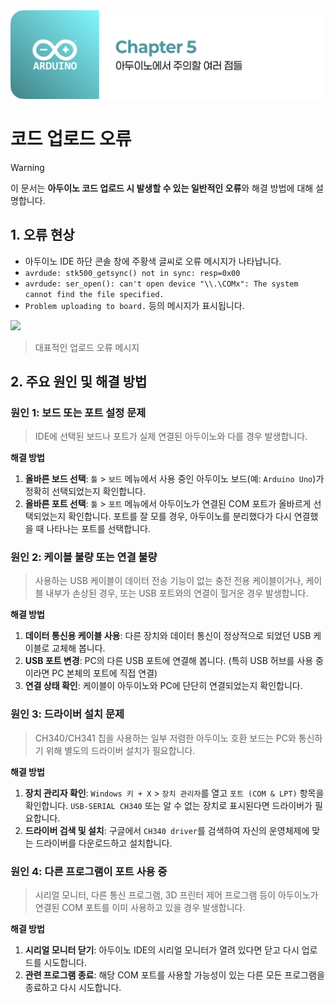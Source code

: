 <img src="./header.png" />

# 코드 업로드 오류

> [!WARNING]
> 이 문서는 **아두이노 코드 업로드 시 발생할 수 있는 일반적인 오류**와 해결 방법에 대해 설명합니다.

## 1. 오류 현상

- 아두이노 IDE 하단 콘솔 창에 주황색 글씨로 오류 메시지가 나타납니다.
- `avrdude: stk500_getsync() not in sync: resp=0x00`
- `avrdude: ser_open(): can't open device "\\.\COMx": The system cannot find the file specified.`
- `Problem uploading to board.` 등의 메시지가 표시됩니다.

<img src="./src/upload_error.png" />

> 대표적인 업로드 오류 메시지

## 2. 주요 원인 및 해결 방법

### 원인 1: 보드 또는 포트 설정 문제

> IDE에 선택된 보드나 포트가 실제 연결된 아두이노와 다를 경우 발생합니다.

**해결 방법**

1. **올바른 보드 선택**: `툴` > `보드` 메뉴에서 사용 중인 아두이노 보드(예: `Arduino Uno`)가 정확히 선택되었는지 확인합니다.
2. **올바른 포트 선택**: `툴` > `포트` 메뉴에서 아두이노가 연결된 COM 포트가 올바르게 선택되었는지 확인합니다. 포트를 잘 모를 경우, 아두이노를 분리했다가 다시 연결했을 때 나타나는 포트를 선택합니다.

### 원인 2: 케이블 불량 또는 연결 불량

> 사용하는 USB 케이블이 데이터 전송 기능이 없는 충전 전용 케이블이거나, 케이블 내부가 손상된 경우, 또는 USB 포트와의 연결이 헐거운 경우 발생합니다.

**해결 방법**

1. **데이터 통신용 케이블 사용**: 다른 장치와 데이터 통신이 정상적으로 되었던 USB 케이블로 교체해 봅니다.
2. **USB 포트 변경**: PC의 다른 USB 포트에 연결해 봅니다. (특히 USB 허브를 사용 중이라면 PC 본체의 포트에 직접 연결)
3. **연결 상태 확인**: 케이블이 아두이노와 PC에 단단히 연결되었는지 확인합니다.

### 원인 3: 드라이버 설치 문제

> CH340/CH341 칩을 사용하는 일부 저렴한 아두이노 호환 보드는 PC와 통신하기 위해 별도의 드라이버 설치가 필요합니다.

**해결 방법**

1. **장치 관리자 확인**: `Windows 키 + X` > `장치 관리자`를 열고 `포트 (COM & LPT)` 항목을 확인합니다. `USB-SERIAL CH340` 또는 알 수 없는 장치로 표시된다면 드라이버가 필요합니다.
2. **드라이버 검색 및 설치**: 구글에서 `CH340 driver`를 검색하여 자신의 운영체제에 맞는 드라이버를 다운로드하고 설치합니다.

### 원인 4: 다른 프로그램이 포트 사용 중

> 시리얼 모니터, 다른 통신 프로그램, 3D 프린터 제어 프로그램 등이 아두이노가 연결된 COM 포트를 이미 사용하고 있을 경우 발생합니다.

**해결 방법**

1. **시리얼 모니터 닫기**: 아두이노 IDE의 시리얼 모니터가 열려 있다면 닫고 다시 업로드를 시도합니다.
2. **관련 프로그램 종료**: 해당 COM 포트를 사용할 가능성이 있는 다른 모든 프로그램을 종료하고 다시 시도합니다.
